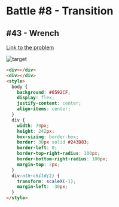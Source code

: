 # Battle #8 - Transition

## #43 - Wrench

[Link to the problem](https://cssbattle.dev/play/43)

![target](https://cssbattle.dev/targets/43.png)


```html
<div></div>
<div></div>
<style>
  body {
    background: #6592CF;
    display: flex;
    justify-content: center;
    align-items: center;
  }
  div {
    width: 70px;
    height: 242px;
    box-sizing: border-box;
    border: 30px solid #243D83;
    border-left: 0;
    border-top-right-radius: 100px;
    border-bottom-right-radius: 100px;
    margin-top: 2px;
  }
  div:nth-child(2) {
    transform: scaleX(-1);
    margin-left: -30px;
  }
</style>

```
